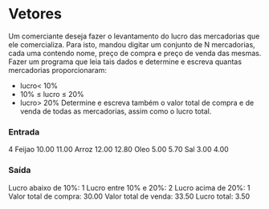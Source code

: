 # Vetores

Um comerciante deseja fazer o levantamento do lucro das mercadorias que ele comercializa. Para isto, mandou digitar
um conjunto de N mercadorias, cada uma contendo nome, preço de compra e preço de venda das mesmas. Fazer um
programa que leia tais dados e determine e escreva quantas mercadorias proporcionaram:
* lucro< 10%
* 10% ≤ lucro ≤ 20%
* lucro> 20%
Determine e escreva também o valor total de compra e de venda de todas as mercadorias, assim como o
lucro total.

### Entrada

4
Feijao 10.00 11.00
Arroz 12.00 12.80
Oleo 5.00 5.70
Sal 3.00 4.00

### Saída

Lucro abaixo de 10%: 1
Lucro entre 10% e 20%: 2
Lucro acima de 20%: 1
Valor total de compra: 30.00
Valor total de venda: 33.50
Lucro total: 3.50
